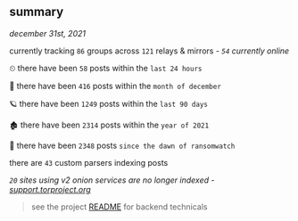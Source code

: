 
## summary
_december 31st, 2021_

currently tracking `86` groups across `121` relays & mirrors - _`54` currently online_

⏲ there have been `58` posts within the `last 24 hours`

🦈 there have been `416` posts within the `month of december`

🪐 there have been `1249` posts within the `last 90 days`

🏚 there have been `2314` posts within the `year of 2021`

🦕 there have been `2348` posts `since the dawn of ransomwatch`

there are `43` custom parsers indexing posts

_`20` sites using v2 onion services are no longer indexed - [support.torproject.org](https://support.torproject.org/onionservices/v2-deprecation/)_

> see the project [README](https://github.com/thetanz/ransomwatch#ransomwatch--) for backend technicals
